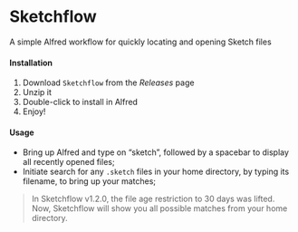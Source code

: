 # Sketchflow
A simple Alfred workflow for quickly locating and opening Sketch files

#### Installation
1. Download `Sketchflow` from the *Releases* page
2. Unzip it
3. Double-click to install in Alfred
4. Enjoy!

#### Usage
- Bring up Alfred and type on “sketch”, followed by a spacebar to display all recently opened files;
- Initiate search for any `.sketch` files in your home directory, by typing its filename, to bring up your matches;

> In Sketchflow v1.2.0, the file age restriction to 30 days was lifted. Now, Sketchflow will show you all possible matches from your home directory.


